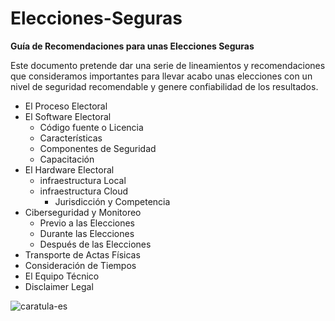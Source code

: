 # Elecciones-Seguras
**Guía de Recomendaciones para unas Elecciones Seguras**

Este documento pretende dar una serie de lineamientos y recomendaciones que consideramos importantes para llevar acabo unas elecciones con un nivel de seguridad recomendable y genere confiabilidad de los resultados.

- El Proceso Electoral
- El Software Electoral
  - Código fuente o Licencia
  - Características
  - Componentes de Seguridad
  - Capacitación
- El Hardware Electoral
  - infraestructura Local
  - infraestructura Cloud
    - Jurisdicción y Competencia
- Ciberseguridad y Monitoreo
  - Previo a las Elecciones
  - Durante las Elecciones
  - Después de las Elecciones
- Transporte de Actas Físicas
- Consideración de Tiempos
- El Equipo Técnico
- Disclaimer Legal


![caratula-es](https://user-images.githubusercontent.com/16518535/69600249-f3c22f00-0fdd-11ea-9ecc-253e4e7135f3.png)
